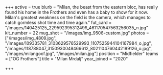 +++
active = true
blurb = "Milan, the beast from the eastern bloc, has really found his home in the Frothers and even has a baby to show for it now. Milan's greatest weakness on the field is the camera, which manages to catch gormless shot time and time again."
fut_card = "/images/140425125_229592395312499_461170547563256035_n.jpg"
kit_number = 22
mug_shot = "/images/img_9506-custom.jpg"
photos = ["/images/img_4809.jpg", "/images/109335781_3103629576529993_1107525944104167984_o.jpg", "/images/118788047_3150930048466612_8021104760442189126_o.jpg", "/images/milangoof.jpg", "/images/milan.jpg"]
position = "Midfielder"
teams = ["OG Frothers"]
title = "Milan Mrdalj"
year_joined = "2020"

+++
